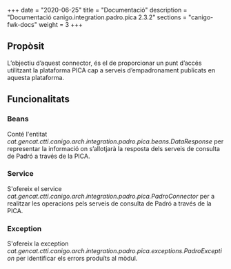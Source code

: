 +++
date        = "2020-06-25"
title       = "Documentació"
description = "Documentació canigo.integration.padro.pica 2.3.2"
sections    = "canigo-fwk-docs"
weight      = 3
+++

## Propòsit

L’objectiu d’aquest connector, és el de proporcionar un punt d’accés utilitzant la plataforma PICA cap a serveis d’empadronament publicats en aquesta plataforma.

## Funcionalitats

### Beans

Conté l'entitat *cat.gencat.ctti.canigo.arch.integration.padro.pica.beans.DataResponse* per representar la informació on s’allotjarà la resposta dels serveis de consulta de Padró a través de la PICA.

### Service

S'ofereix el service *cat.gencat.ctti.canigo.arch.integration.padro.pica.PadroConnector* per a realitzar les operacions pels serveis de consulta de Padró a través de la PICA.

### Exception

 S'ofereix la exception *cat.gencat.ctti.canigo.arch.integration.padro.pica.exceptions.PadroException* per identificar els errors produïts al mòdul.
